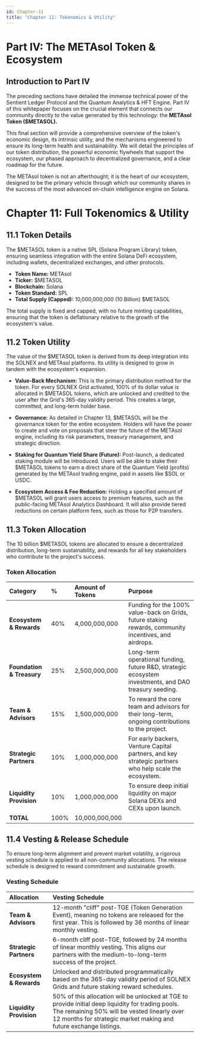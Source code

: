 ```yaml
---
id: Chapter-11
title: "Chapter 11: Tokenomics & Utility"
---
```


# Part IV: The METAsol Token & Ecosystem

## Introduction to Part IV

The preceding sections have detailed the immense technical power of the Sentient Ledger Protocol and the Quantum Analytics & HFT Engine. Part IV of this whitepaper focuses on the crucial element that connects our community directly to the value generated by this technology: the **METAsol Token ($METASOL).**

This final section will provide a comprehensive overview of the token's economic design, its intrinsic utility, and the mechanisms engineered to ensure its long-term health and sustainability. We will detail the principles of our token distribution, the powerful economic flywheels that support the ecosystem, our phased approach to decentralized governance, and a clear roadmap for the future.

The METAsol token is not an afterthought; it is the heart of our ecosystem, designed to be the primary vehicle through which our community shares in the success of the most advanced on-chain intelligence engine on Solana.


# Chapter 11: Full Tokenomics & Utility

## 11.1 Token Details

The $METASOL token is a native SPL (Solana Program Library) token, ensuring seamless integration with the entire Solana DeFi ecosystem, including wallets, decentralized exchanges, and other protocols.

* **Token Name:** METAsol
* **Ticker:** $METASOL
* **Blockchain:** Solana
* **Token Standard:** SPL
* **Total Supply (Capped):** 10,000,000,000 (10 Billion) $METASOL

The total supply is fixed and capped, with no future minting capabilities, ensuring that the token is deflationary relative to the growth of the ecosystem's value.


## 11.2 Token Utility

The value of the $METASOL token is derived from its deep integration into the SOLNEX and METAsol platforms. Its utility is designed to grow in tandem with the ecosystem's expansion.

* **Value-Back Mechanism:** This is the primary distribution method for the token. For every SOLNEX Grid activated, 100% of its dollar value is allocated in $METASOL tokens, which are unlocked and credited to the user after the Grid's 365-day validity period. This creates a large, committed, and long-term holder base.

* **Governance:** As detailed in Chapter 13, $METASOL will be the governance token for the entire ecosystem. Holders will have the power to create and vote on proposals that steer the future of the METAsol engine, including its risk parameters, treasury management, and strategic direction.

* **Staking for Quantum Yield Share (Future):** Post-launch, a dedicated staking module will be introduced. Users will be able to stake their $METASOL tokens to earn a direct share of the Quantum Yield (profits) generated by the METAsol trading engine, paid in assets like $SOL or USDC.

* **Ecosystem Access & Fee Reduction:** Holding a specified amount of $METASOL will grant users access to premium features, such as the public-facing METAsol Analytics Dashboard. It will also provide tiered reductions on certain platform fees, such as those for P2P transfers.


## 11.3 Token Allocation

The 10 billion $METASOL tokens are allocated to ensure a decentralized distribution, long-term sustainability, and rewards for all key stakeholders who contribute to the project's success.


### Token Allocation

| Category | % | Amount of Tokens | Purpose |
| :--- | :--- | :--- | :--- |
| **Ecosystem & Rewards** | 40% | 4,000,000,000 | Funding for the 100% value-back on Grids, future staking rewards, community incentives, and airdrops. |
| **Foundation & Treasury** | 25% | 2,500,000,000 | Long-term operational funding, future R&D, strategic ecosystem investments, and DAO treasury seeding. |
| **Team & Advisors** | 15% | 1,500,000,000 | To reward the core team and advisors for their long-term, ongoing contributions to the project. |
| **Strategic Partners** | 10% | 1,000,000,000 | For early backers, Venture Capital partners, and key strategic partners who help scale the ecosystem. |
| **Liquidity Provision** | 10% | 1,000,000,000 | To ensure deep initial liquidity on major Solana DEXs and CEXs upon launch. |
| **TOTAL** | 100% | 10,000,000,000 |


## 11.4 Vesting & Release Schedule

To ensure long-term alignment and prevent market volatility, a rigorous vesting schedule is applied to all non-community allocations. The release schedule is designed to reward commitment and sustainable growth.

### Vesting Schedule

| Allocation | Vesting Schedule |
| :--- | :--- |
| **Team & Advisors** | 12-month "cliff" post-TGE (Token Generation Event), meaning no tokens are released for the first year. This is followed by 36 months of linear monthly vesting. |
| **Strategic Partners** | 6-month cliff post-TGE, followed by 24 months of linear monthly vesting. This aligns our partners with the medium-to-long-term success of the project. |
| **Ecosystem & Rewards** | Unlocked and distributed programmatically based on the 365-day validity period of SOLNEX Grids and future staking reward schedules. |
| **Liquidity Provision** | 50% of this allocation will be unlocked at TGE to provide initial deep liquidity for trading pools. The remaining 50% will be vested linearly over 12 months for strategic market making and future exchange listings. |
